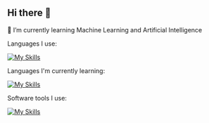 ## Hi there 👋

🌱 I’m currently learning Machine Learning and Artificial Intelligence

Languages I use:

[![My Skills](https://skillicons.dev/icons?i=py,c,sqlite,html,css,r)](https://skillicons.dev)

Languages I'm currently learning:

[![My Skills](https://skillicons.dev/icons?i=js,nextjs,pytorch,tensorflow)](https://skillicons.dev)

Software tools I use:

[![My Skills](https://skillicons.dev/icons?i=wordpress,figma,webflow,vercel,blender)](https://skillicons.dev)

<!--
**Rex-Hirst/Rex-Hirst** is a ✨ _special_ ✨ repository because its `README.md` (this file) appears on your GitHub profile.

Here are some ideas to get you started:

- 🔭 I’m currently working on ...
- 🌱 I’m currently learning ...
- 👯 I’m looking to collaborate on ...
- 🤔 I’m looking for help with ...
- 💬 Ask me about ...
- 📫 How to reach me: ...
- 😄 Pronouns: ...
- ⚡ Fun fact: ...
-->
